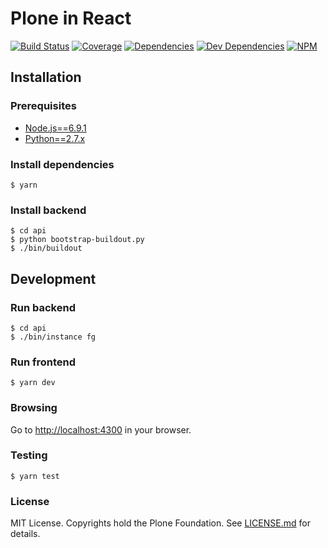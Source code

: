 Plone in React
==============

[![Build Status](https://travis-ci.org/plone/plone-react.svg?branch=master)](https://travis-ci.org/plone/plone-react)
[![Coverage](https://img.shields.io/coveralls/plone/plone-react.svg)](https://coveralls.io/github/plone/plone-react)
[![Dependencies](https://img.shields.io/david/plone/plone-react.svg)](https://github.com/plone/plone-react/blob/master/package.json)
[![Dev Dependencies](https://img.shields.io/david/dev/plone/plone-react.svg)](https://github.com/plone/plone-react/blob/master/package.json)
[![NPM](https://img.shields.io/npm/v/@plone/plone-react.svg)](https://www.npmjs.com/package/@plone/plone-react)

## Installation

### Prerequisites
* [Node.js==6.9.1](https://nodejs.org/)
* [Python==2.7.x](https://python.org/)

### Install dependencies

    $ yarn

### Install backend

    $ cd api
    $ python bootstrap-buildout.py
    $ ./bin/buildout

## Development

### Run backend

    $ cd api
    $ ./bin/instance fg

### Run frontend

    $ yarn dev

### Browsing

Go to [http://localhost:4300](http://localhost:4300) in your browser.

### Testing

    $ yarn test

### License

MIT License. Copyrights hold the Plone Foundation.
See [LICENSE.md](LICENSE.md) for details.
